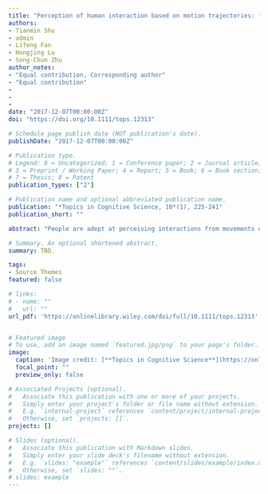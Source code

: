 ```yaml
---
title: "Perception of human interaction based on motion trajectories: from aerial videos to decontextualized animations"
authors:
- Tianmin Shu
- admin
- Lifeng Fan
- Hongjing Lu
- Song-Chun Zhu
author_notes:
- "Equal contribution, Corresponding author"
- "Equal contribution"
-
- 
- 
date: "2017-12-07T00:00:00Z"
doi: "https://doi.org/10.1111/tops.12313"

# Schedule page publish date (NOT publication's date).
publishDate: "2017-12-07T00:00:00Z"

# Publication type.
# Legend: 0 = Uncategorized; 1 = Conference paper; 2 = Journal article;
# 3 = Preprint / Working Paper; 4 = Report; 5 = Book; 6 = Book section;
# 7 = Thesis; 8 = Patent
publication_types: ["2"]

# Publication name and optional abbreviated publication name.
publication: "*Topics in Cognitive Science, 10*(1), 225-241"
publication_short: ""

abstract: "People are adept at perceiving interactions from movements of simple shapes, but the underlying mechanism remains unknown. Previous studies have often used object movements defined by experimenters. The present study used aerial videos recorded by drones in a real-life environment to generate decontextualized motion stimuli. Motion trajectories of displayed elements were the only visual input. We measured human judgments of interactiveness between two moving elements and the dynamic change in such judgments over time. A hierarchical model was developed to account for human performance in this task. The model represents interactivity using latent variables and learns the distribution of critical movement features that signal potential interactivity. The model provides a good fit to human judgments and can also be generalized to the original Heider–Simmel animations (1944). The model can also synthesize decontextualized animations with a controlled degree of interactiveness, providing a viable tool for studying animacy and social perception."

# Summary. An optional shortened abstract.
summary: TBD.

tags:
- Source Themes
featured: false

# links:
# - name: ""
#   url: ""
url_pdf: 'https://onlinelibrary.wiley.com/doi/full/10.1111/tops.12313'


# Featured image
# To use, add an image named `featured.jpg/png` to your page's folder. 
image:
  caption: 'Image credit: [**Topics in Cognitive Science**](https://onlinelibrary.wiley.com/doi/full/10.1111/tops.12313)'
  focal_point: ""
  preview_only: false

# Associated Projects (optional).
#   Associate this publication with one or more of your projects.
#   Simply enter your project's folder or file name without extension.
#   E.g. `internal-project` references `content/project/internal-project/index.md`.
#   Otherwise, set `projects: []`.
projects: []

# Slides (optional).
#   Associate this publication with Markdown slides.
#   Simply enter your slide deck's filename without extension.
#   E.g. `slides: "example"` references `content/slides/example/index.md`.
#   Otherwise, set `slides: ""`.
# slides: example
---
```

